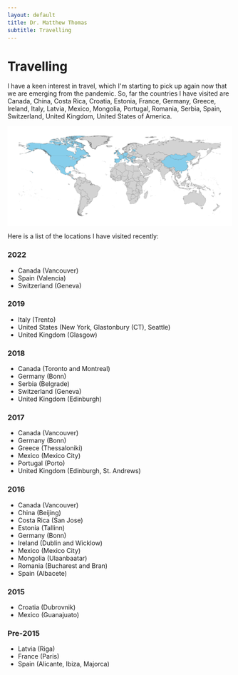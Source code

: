 ```yaml
---
layout: default
title: Dr. Matthew Thomas
subtitle: Travelling
---
```


# Travelling

I have a keen interest in travel, which I'm starting to pick up again now that we are emerging from the pandemic. So, far the countries I have visited are Canada, China, Costa Rica, Croatia, Estonia, France, Germany, Greece, Ireland, Italy, Latvia, Mexico, Mongolia, Portugal, Romania, Serbia, Spain, Switzerland, United Kingdom, United States of America. 

<img style="float: center" align="center" src="Map.pdf" alt="A map of countries visited" width = "900" > 

Here is a list of the locations I have visited recently:

### 2022

* Canada (Vancouver)
* Spain (Valencia)
* Switzerland (Geneva)

### 2019

* Italy (Trento)
* United States (New York, Glastonbury (CT), Seattle)
* United Kingdom (Glasgow)

### 2018

* Canada (Toronto and Montreal)
* Germany (Bonn)
* Serbia (Belgrade)
* Switzerland (Geneva)
* United Kingdom (Edinburgh)

### 2017

* Canada (Vancouver)
* Germany (Bonn)
* Greece (Thessaloniki)
* Mexico (Mexico City)
* Portugal (Porto)
* United Kingdom (Edinburgh, St. Andrews)

### 2016

* Canada (Vancouver)
* China (Beijing)
* Costa Rica (San Jose)
* Estonia (Tallinn)
* Germany (Bonn)
* Ireland (Dublin and Wicklow)
* Mexico (Mexico City)
* Mongolia (Ulaanbaatar)
* Romania (Bucharest and Bran)
* Spain (Albacete)

### 2015

* Croatia (Dubrovnik)
* Mexico (Guanajuato)

### Pre-2015

* Latvia (Riga)
* France (Paris)
* Spain (Alicante, Ibiza, Majorca)

